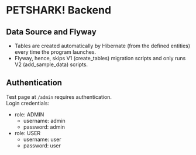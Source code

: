 # PETSHARK! Backend

## Data Source and Flyway
- Tables are created automatically by Hibernate (from the defined entities) every time the program launches.
- Flyway, hence, skips V1 (create_tables) migration scripts and only runs V2 (add_sample_data) scripts.

## Authentication
Test page at `/admin` requires authentication.     
Login credentials:
- role: ADMIN
    - username: admin
    - password: admin
- role: USER
    - username: user
    - password: user